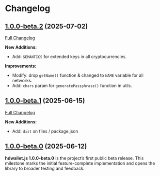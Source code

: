 # Changelog

## [1.0.0-beta.2](https://github.com/hdwallet-io/hdwallet.js/tree/1.0.0-beta.2) (2025-07-02)

[Full Changelog](https://github.com/hdwallet-io/hdwallet.js/compare/1.0.0-beta.1...1.0.0-beta.2)

**New Additions:**

- Add: `SEMANTICS` for extended keys in all cryptocurrencies.

**Improvements:**

- Modify: drop `getName()` function & changed to `NAME` variable for all networks.
- Add: `chars` param for `generatePassphrase()` function in utils.

## [1.0.0-beta.1](https://github.com/hdwallet-io/hdwallet.js/tree/1.0.0-beta.1) (2025-06-15)

[Full Changelog](https://github.com/hdwallet-io/hdwallet.js/compare/1.0.0-beta.0...1.0.0-beta.1)

**New Additions:**

- Add: `dist` on files / package.json

## [1.0.0-beta.0](https://github.com/hdwallet-io/hdwallet.js/tree/1.0.0-beta.0) (2025-06-12)

**hdwallet.js 1.0.0-beta.0** is the project’s first public beta release. This milestone marks the initial feature-complete implementation and opens the library to broader testing and feedback.
